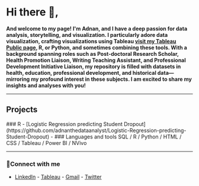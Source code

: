 <h1>Hi there 👋, </h1>


<b> And welcome to my page! I'm Adnan, and I have a deep passion for data analysis, storytelling, and visualization. I particularly adore data visualization, crafting visualizations using Tableau  [visit my Tableau Public page](https://public.tableau.com/app/profile/adnan.mayof/vizzes), R, or Python, and sometimes combining these tools. With a background spanning roles such as Post-doctoral Research Scholar, Health Promotion Liaison, Writing Teaching Assistant, and Professional Development Initiative Liaison, my repository is filled with datasets in health, education, professional development, and historical data—mirroring my profound interest in these subjects. I am excited to share my insights and analyses with you! </b>

---
<h2> Projects </h2>
### R
- [Logistic Regression predicting Student Dropout](https://github.com/adnanthedataanalyst/Logistic-Regression-predicting-Student-Dropout)
- 
### Languages and tools
SQL / R / Python / HTML / CSS / Tableau / Power BI / NVivo

---


### 🤳Connect with me
- [LinkedIn](https://www.linkedin.com/in/adnanmayof/) - [Tableau](https://public.tableau.com/app/profile/adnan.mayof/vizzes)  - [Gmail](mayof.adnan@gmail.com) - [Twitter](https://twitter.com/adnanmayof)




 




 



